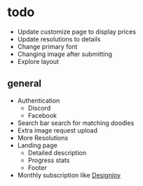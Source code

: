 # todo
- Update customize page to display prices
- Update resolutions to details
- Change primary font
- Changing image after submitting
- Explore layout

## general

- Authentication
  - Discord
  - Facebook
- Search bar search for matching doodles
- Extra image request upload
- More Resolutions
- Landing page
  - Detailed description
  - Progress stats
  - Footer
- Monthly subscription like [Designjoy](https://designjoy.co)
